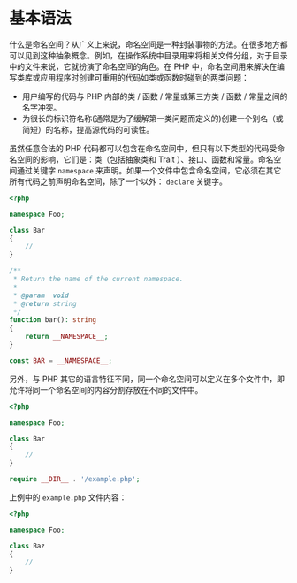# 基本语法

什么是命名空间？从广义上来说，命名空间是一种封装事物的方法。在很多地方都可以见到这种抽象概念。例如，在操作系统中目录用来将相关文件分组，对于目录中的文件来说，它就扮演了命名空间的角色。在 PHP 中，命名空间用来解决在编写类库或应用程序时创建可重用的代码如类或函数时碰到的两类问题：

* 用户编写的代码与 PHP 内部的类 / 函数 / 常量或第三方类 / 函数 / 常量之间的名字冲突。
* 为很长的标识符名称(通常是为了缓解第一类问题而定义的)创建一个别名（或简短）的名称，提高源代码的可读性。

虽然任意合法的 PHP 代码都可以包含在命名空间中，但只有以下类型的代码受命名空间的影响，它们是：类（包括抽象类和 Trait ）、接口、函数和常量。命名空间通过关键字 `namespace` 来声明。如果一个文件中包含命名空间，它必须在其它所有代码之前声明命名空间，除了一个以外： `declare` 关键字。

```php
<?php

namespace Foo;

class Bar
{
    //
}

/**
 * Return the name of the current namespace.
 *
 * @param  void
 * @return string
 */
function bar(): string
{
    return __NAMESPACE__;
}

const BAR = __NAMESPACE__;

```

另外，与 PHP 其它的语言特征不同，同一个命名空间可以定义在多个文件中，即允许将同一个命名空间的内容分割存放在不同的文件中。

```php
<?php

namespace Foo;

class Bar
{
    //
}

require __DIR__ . '/example.php';

```

上例中的 `example.php` 文件内容：

```php
<?php

namespace Foo;

class Baz
{
    //
}

```

